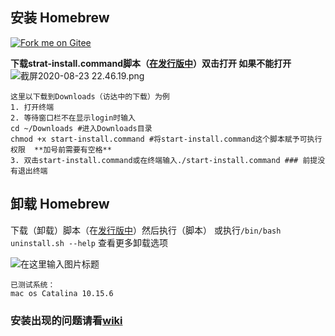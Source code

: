## 安装 Homebrew

<a href='https://gitee.com/todungubulahe_bilibili/install-brew'><img src='https://gitee.com/todungubulahe_bilibili/install-brew/widgets/widget_6.svg' alt='Fork me on Gitee'></img></a>
 
**下载strat-install.command脚本（[在发行版中](https://gitee.com/todungubulahe_bilibili/install-brew/releases)）双击打开
如果不能打开** 
![](https://images.gitee.com/uploads/images/2020/0823/230939_e09380b2_7496100.png "截屏2020-08-23 22.46.19.png")
```
这里以下载到Downloads（访达中的下载）为例
1. 打开终端
2. 等待窗口栏不在显示login时输入
cd ~/Downloads #进入Downloads目录
chmod +x start-install.command #将start-install.command这个脚本赋予可执行权限  **加号前需要有空格** 
3. 双击start-install.command或在终端输入./start-install.command ### 前提没有退出终端
```

## 卸载 Homebrew

下载（卸载）脚本（在[发行版中](https://gitee.com/todungubulahe_bilibili/install-brew/releases)）然后执行（脚本）
 或执行`/bin/bash uninstall.sh --help` 查看更多卸载选项

![](https://gitee.com/todungubulahe_bilibili/install-brew/widgets/widget_card.svg?colors=ffffff,1e252b,323d47,455059,d7deea,99a0ae "在这里输入图片标题")
```
已测试系统：
mac os Catalina 10.15.6
```
###  **安装出现的问题请看[wiki](https://gitee.com/todungubulahe_bilibili/install-brew/wikis)**